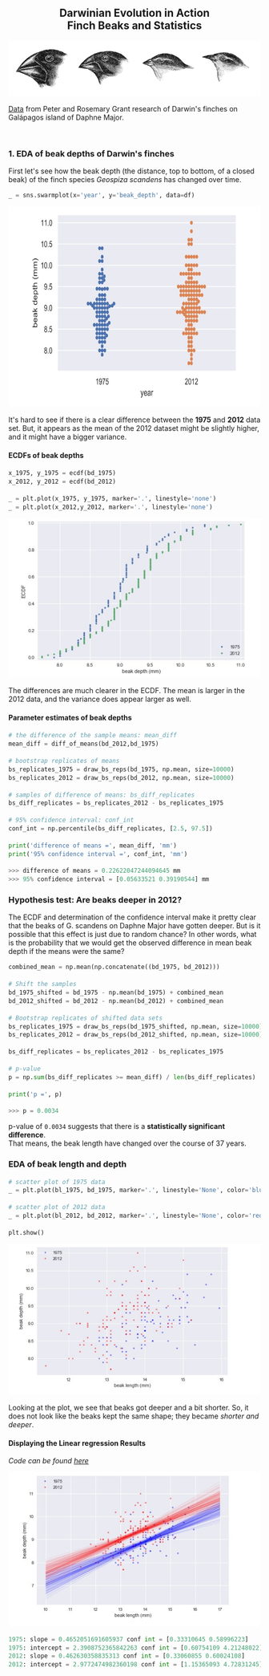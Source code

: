 <h2 align='center'>Darwinian Evolution in Action <br>Finch Beaks and Statistics</h2>
<p align='center'>
  <img src='datasets/finches.gif'>
</p>

<p><a href='https://github.com/shukkkur/Finch-Beaks-And-Statistics/tree/main/datasets' target="_blank">Data</a> from Peter and Rosemary Grant research of Darwin's finches on Galápagos island of Daphne Major. 
</p>

<br>

<h3>1. EDA of beak depths of Darwin's finches</h3>
<p>First let's see how the beak depth (the distance, top to bottom, of a closed beak) of the finch species <i>Geospiza scandens</i> has changed over time. </p>

```python
_ = sns.swarmplot(x='year', y='beak_depth', data=df)
```
<img width=600 height=400 src='datasets/swarm.jpg'>

<p>It's hard to see if there is a clear difference between the <b>1975</b> and <b>2012</b> data set. But, it appears as the mean of the 2012 dataset might be slightly higher, and it might have a bigger variance.</p>


<h4>ECDFs of beak depths</h4>

```python
x_1975, y_1975 = ecdf(bd_1975)
x_2012, y_2012 = ecdf(bd_2012)

_ = plt.plot(x_1975, y_1975, marker='.', linestyle='none')
_ = plt.plot(x_2012,y_2012, marker='.', linestyle='none')
```

<img src='datasets/ecdfs.jpg'>
<p>The differences are much clearer in the ECDF. The mean is larger in the 2012 data, and the variance does appear larger as well.</p>


<h4>Parameter estimates of beak depths</h4>

```python
# the difference of the sample means: mean_diff
mean_diff = diff_of_means(bd_2012,bd_1975)

# bootstrap replicates of means
bs_replicates_1975 = draw_bs_reps(bd_1975, np.mean, size=10000)
bs_replicates_2012 = draw_bs_reps(bd_2012, np.mean, size=10000)

# samples of difference of means: bs_diff_replicates
bs_diff_replicates = bs_replicates_2012 - bs_replicates_1975

# 95% confidence interval: conf_int
conf_int = np.percentile(bs_diff_replicates, [2.5, 97.5])

print('difference of means =', mean_diff, 'mm')
print('95% confidence interval =', conf_int, 'mm')

>>> difference of means = 0.22622047244094645 mm
>>> 95% confidence interval = [0.05633521 0.39190544] mm
```

<h3>Hypothesis test: Are beaks deeper in 2012?</h3>
<p>The ECDF and determination of the confidence interval make it pretty clear that the beaks of G. scandens on Daphne Major have gotten deeper. But is it possible that this effect is just due to random chance? In other words, what is the probability that we would get the observed difference in mean beak depth if the means were the same?</p>

```python
combined_mean = np.mean(np.concatenate((bd_1975, bd_2012)))

# Shift the samples
bd_1975_shifted = bd_1975 - np.mean(bd_1975) + combined_mean
bd_2012_shifted = bd_2012 - np.mean(bd_2012) + combined_mean

# Bootstrap replicates of shifted data sets
bs_replicates_1975 = draw_bs_reps(bd_1975_shifted, np.mean, size=10000)
bs_replicates_2012 = draw_bs_reps(bd_2012_shifted, np.mean, size=10000)

bs_diff_replicates = bs_replicates_2012 - bs_replicates_1975

# p-value
p = np.sum(bs_diff_replicates >= mean_diff) / len(bs_diff_replicates)

print('p =', p)

>>> p = 0.0034 
```
<p>p-value of <code>0.0034</code> suggests that there is a <b>statistically significant difference</b>.<br>That means, the beak length have changed over the course of 37 years.</p>

<h3>EDA of beak length and depth</h3>

```python
# scatter plot of 1975 data
_ = plt.plot(bl_1975, bd_1975, marker='.', linestyle='None', color='blue', alpha=0.5)

# scatter plot of 2012 data
_ = plt.plot(bl_2012, bd_2012, marker='.', linestyle='None', color='red', alpha=0.5)

plt.show()
```

<img src='datasets/scatter.jpg'>

<p>Looking at the plot, we see that beaks got deeper and a bit shorter. So, it does not look like the beaks kept the same shape; they became <i>shorter and deeper</i>.</p>


<h4>Displaying the Linear regression Results</h4>
<p><i>Code can be found <a href='notebook.ipynb' target='_blank'>here</a></i></p>

<img src='datasets/linreg.jpg'>

```python
1975: slope = 0.4652051691605937 conf int = [0.33310645 0.58996223]
1975: intercept = 2.3908752365842263 conf int = [0.60754109 4.21248022]
2012: slope = 0.462630358835313 conf int = [0.33060855 0.60024108]
2012: intercept = 2.9772474982360198 conf int = [1.15365093 4.72831245]
```

